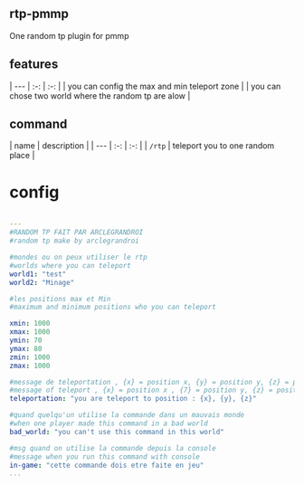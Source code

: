 ## rtp-pmmp
One random tp plugin for pmmp 

## features
| --- | :-: | :-: |
| you can config the max and min teleport zone |
| you can chose two world where the random tp are alow |
## command 
| name | description |
| --- | :-: | :-: |
| `/rtp` |  teleport you to one random place |

 # config
 ```yml
 
---
#RANDOM TP FAIT PAR ARCLEGRANDROI
#random tp make by arclegrandroi

#mondes ou on peux utiliser le rtp
#worlds where you can teleport
world1: "test"
world2: "Minage"

#les positions max et Min
#maximum and minimum positions who you can teleport

xmin: 1000
xmax: 1000
ymin: 70
ymax: 80
zmin: 1000
zmax: 1000

#message de teleportation , {x} = position x, {y} = position y, {z} = position x
#message of teleport , {x} = position x , {7} = position y, {z} = position x
teleportation: "you are teleport to position : {x}, {y}, {z}"

#quand quelqu'un utilise la commande dans un mauvais monde
#when one player made this command in a bad world
bad_world: "you can't use this command in this world"

#msg quand on utilise la commande depuis la console
#message when you run this command with console
in-game: "cette commande dois etre faite en jeu"
...
```
